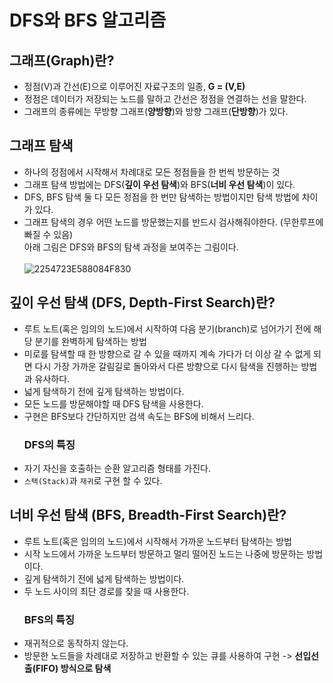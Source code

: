 # DFS와 BFS 알고리즘

## 그래프(Graph)란?
- 정점(V)과 간선(E)으로 이루어진 자료구조의 일종, **G = (V,E)**
- 정점은 데이터가 저장되는 노드를 말하고 간선은 정점을 연결하는 선을 말한다.
- 그래프의 종류에는 무방향 그래프(**양방향**)와 방향 그래프(**단방향**)가 있다.

## 그래프 탐색
- 하나의 정점에서 시작해서 차례대로 모든 정점들을 한 번씩 방문하는 것
- 그래프 탐색 방법에는 DFS(**깊이 우선 탐색**)와 BFS(**너비 우선 탐색**)이 있다.
- DFS, BFS 탐색 둘 다 모든 정점을 한 번만 탐색하는 방법이지만 탐색 방법에 차이가 있다.
- 그래프 탐색의 경우 어떤 노드를 방문했는지를 반드시 검사해줘야한다. (무한루프에 빠질 수 있음) <br>
  아래 그림은 DFS와 BFS의 탐색 과정을 보여주는 그림이다. <br><br>
![2254723E588084F830](https://user-images.githubusercontent.com/61447654/140282691-862c84a2-5c6b-4825-a3a5-2615b2f333ef.gif)

## 깊이 우선 탐색 (DFS, Depth-First Search)란?
- 루트 노트(혹은 임의의 노드)에서 시작하여 다음 분기(branch)로 넘어가기 전에 해당 분기를 완벽하게 탐색하는 방법
- 미로를 탐색할 때 한 방향으로 갈 수 있을 때까지 계속 가다가 더 이상 갈 수 없게 되면 다시 가장 가까운 갈림길로 돌아와서 다른 방향으로 다시 탐색을 진행하는 방법과 유사하다.
- 넓게 탐색하기 전에 깊게 탐색하는 방법이다.
- 모든 노드를 방문해야할 때 DFS 탐색을 사용한다.
- 구현은 BFS보다 간단하지만 검색 속도는 BFS에 비해서 느리다.
  ### DFS의 특징
- 자기 자신을 호출하는 순환 알고리즘 형태를 가진다.
- `스택(Stack)`과 `재귀`로 구현 할 수 있다.

## 너비 우선 탐색 (BFS, Breadth-First Search)란?
- 루트 노트(혹은 임의의 노드)에서 시작해서 가까운 노드부터 탐색하는 방법
- 시작 노드에서 가까운 노드부터 방문하고 멀리 떨어진 노드는 나중에 방문하는 방법이다.
- 깊게 탐색하기 전에 넓게 탐색하는 방법이다.
- 두 노드 사이의 최단 경로를 찾을 때 사용한다.
  ### BFS의 특징
- 재귀적으로 동작하지 않는다.
- 방문한 노드들을 차례대로 저장하고 반환할 수 있는 큐를 사용하여 구현 -> **선입선출(FIFO) 방식으로 탐색**
